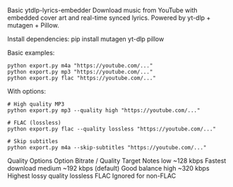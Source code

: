 Basic ytdlp-lyrics-embedder
Download music from YouTube with embedded cover art and real-time synced lyrics.
Powered by yt-dlp + mutagen + Pillow.

Install dependencies:
pip install mutagen yt-dlp pillow

Basic examples:

```
python export.py m4a "https://youtube.com/..."
python export.py mp3 "https://youtube.com/..."
python export.py flac "https://youtube.com/..."
```

With options:

```
# High quality MP3
python export.py mp3 --quality high "https://youtube.com/..."

# FLAC (lossless)
python export.py flac --quality lossless "https://youtube.com/..."

# Skip subtitles
python export.py m4a --skip-subtitles "https://youtube.com/..."
```

Quality Options
Option	Bitrate / Quality Target	Notes
low	~128 kbps	Fastest download
medium	~192 kbps (default)	Good balance
high	~320 kbps	Highest lossy quality
lossless	FLAC	Ignored for non-FLAC
